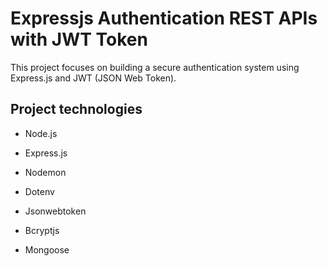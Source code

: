 # Expressjs Authentication REST APIs with JWT Token

This project focuses on building a secure authentication system using Express.js and JWT (JSON Web Token).

## Project technologies

- Node.js

- Express.js

- Nodemon

- Dotenv

- Jsonwebtoken

- Bcryptjs

- Mongoose
